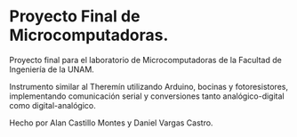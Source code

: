# Proyecto Final de Microcomputadoras.
Proyecto final para el laboratorio de Microcomputadoras de la Facultad de Ingeniería de la UNAM.

Instrumento similar al Theremín utilizando Arduino, bocinas y fotoresistores, implementando comunicación
serial y conversiones tanto analógico-digital como digital-analógico.

Hecho por Alan Castillo Montes y Daniel Vargas Castro.
